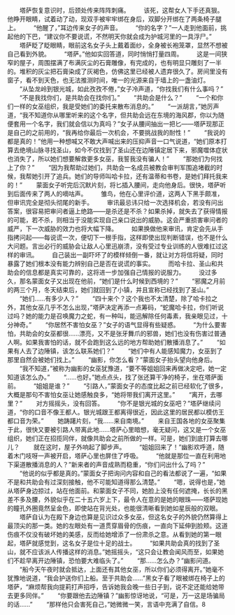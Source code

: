 　　塔萨恢复意识时，后颈处传来阵阵刺痛。
　　该死，这帮女人下手还真狠。他睁开眼睛，试着动了动，现双手被牢牢绑在身后，双脚分开绑在了两条椅子腿上。
　　“他醒了，”耳边传来女子的声音。
　　“你的名字？”一人走到他面前，挑起他的下巴，“建议你不要说谎，不然明天你就会成为护城河里的一具浮尸。”
　　塔萨眨了眨眼睛，眼前这名女子头上戴着面纱，全身被长袍笼罩，显然不想被自己看到外貌。
　　“塔萨。”他如实回答道，同时悄悄打量四周。
　　这是一间狭窄的屋子，周围摆满了布满灰尘的石膏雕像，有完成的，也有明显只雕刻了一半的。堆积的灰尘把石膏染成了灰褐色，仿佛这里已经被人遗弃很久了。房间里没有窗子，看不到天色，也无法推测时间，唯一的光源来自于墙上的一盏油灯。
　　“从坠龙岭到银光城，如此孜孜不倦，”女子冷声道，“你找我们有什么事吗？”
　　“不是我找你们，是共助会在找你们。”
　　“共助会是什么？”
　　“一个和你们一样的女巫组织，我是受她们的委托来散布消息的。”
　　“一派胡言，”她厉声道，“我不知道你从哪里听来的这个名字，但共助会远在东境的海风郡，你以为随便套用一个名字，我们就会信以为真吗？”女子从腰间抽出一把匕——塔萨现那正是自己的之前用的，“我再给你最后一次机会，不要挑战我的耐性！”
　　“我说的都是真的！”他用一种想喊又不敢大声喊出来的压抑声音一口气说道，“她们原本打算去绝境山脉寻找圣山，如今不仅找到了圣山还在边陲镇定居下来，邪魔噬体症状也消失了，所以她们想要解救更多女巫，我誓我没有骗人！”
　　“那她们为何找上了你？”
　　“因为我帮助过她们，共助会一名成员被教会审判军围追堵截的时候，我帮她引开了追兵。她们的导师叫哈卡拉，还有温蒂和书卷，是她们拜托我来的！”
　　蒙面女子听完后沉默片刻，将匕插入腰间，走向他身后。很快，塔萨听到后面传来了两人的嘀咕声。
　　雏鸟，他在心里评价道，这两人下黑手颇准，但审讯完全是彻头彻尾的新手。
　　审讯最忌讳只给一次选择机会，若没有问出答案，很容易把审问者逼上绝路——是杀还是不杀？如果杀掉，就失去了获得情报的可能，若不杀，则相当于没能实现自己亲口说出的威胁。这会严重损害审问者的威严，下一次威胁的效力也将大幅下降。
　　如果换做他来审讯，肯定会先从手指拷问起——每说谎一次，便切下一根手指，这样即使出现判断错误，也不是什么大问题。言出必行的威胁会让敌人心里迅崩溃，没有受过专业训练的人很难扛过这样的审讯。
　　自己装出一副吓坏了的模样倾倒一番，就让对方将信将疑，同时暴露了她们根本没有能力辨别自己是否在说谎的事实。
　　而哈卡拉、圣山和共助会的信息都是真实可靠的，这将进一步加强自己情报的说服力。
　　没过多久，那名蒙面女子又出现在他前，“她们是什么时候到西境的？”
　　“邪魔之月前的两三个月，冬天结束后，她们就回到了小镇，并且宣称已经找到了圣山。”
　　“她们……有多少人？”
　　“四十来个？这个我也不太清楚，除了哈卡拉之外，其他女巫几乎不怎么出现，”塔萨决定再添一点筹码，“蛇魔哈卡拉，你们听说过吗？她的能力是召唤魔力之蛇，有一种叫，能迅解除任何毒素，我亲眼见过，十分神奇。”
　　“你居然不害怕女巫？”女子的语气显得有些疑惑。
　　“为什么要害怕，共助会的女巫都很……漂亮，又不是张牙舞爪的邪兽，她们也没有伤害过普通人啊。如果我害怕的话，就不会跑到这么远的地方帮助她们散播消息了。”
　　“如果有人去了边陲镇，该怎么联系她们？”
　　“她们中有人能感知魔力，女巫到了那里自然会被她们找上。”
　　“幽影，你怎么看？”蒙面女子抬头望向他身后。
　　“我不知道，”被称为幽影的女巫犹豫道，“要不等姐姐回来再做决定吧，她一定知道该怎么办。”
　　“……也好。”她点点头，找了张还算干净的椅子，坐在塔萨面前。
　　“姐姐是谁？”
　　“引路人，”蒙面女子的态度比起之前已经软化了很多，大概是那句不害怕女巫让她感触良多，“她将带我们离开这里。”
　　“离开，去哪里？”
　　对方摇摇头，没有回答。
　　“你不是银光城的女巫吧？”塔萨继续问道，“你的口音不像王都人。银光城跟王都离得很近，因此这里的居民都以模仿王都口音为荣。”
　　她踌躇片刻，“我……来自南境。”
　　来自王国各地的女巫聚集于此，很快又要被引路人带离此地……塔萨心里暗想，毫无疑问，这又是一个女巫组织，她们正在招揽同伴，就像共助会之前所做的一样。可是，她们到底打算去哪儿？
　　就在这时，屋子外响起了脚步声。
　　“姐姐回来了！”幽影欢呼道，随着木门吱呀一声被开启，塔萨心里也屏住了呼吸。
　　“他就是那位一直在利用地下渠道散播消息的人？”新来者的声音成熟而稳重，“你们问出什么了吗？”
　　“他说的似乎都是真的。”蒙面女子把询问内容和自己的看法都说了一遍，“如果不是和共助会有过深刻接触，他不可能知道得那么清楚。”
　　“嗯，说得也是，”她从塔萨身边掠过，站在他面前。和蒙面女子不同，她脸上没有任何遮掩，长长的黑差不多及腰，外貌似乎在二十五六岁上下，最令人在意的是她的眼珠——塔萨现她的瞳孔外圈竟然呈金色，即使站在背光处，也能很清晰看到她如星辰般的双眼。
　　塔萨自认为在殿下身边也算是见识过众多女巫，但这名女子的外貌仍然算得上最顶尖的那一类。她的左眼处有一道贯穿眉骨的伤痕，一直向下延伸到脸颊。这道伤痕不仅没有破坏她的美感，反而给她增添了一份肃杀之意。从看到她的第一眼起，塔萨就感觉到，这名女子是位十足的战士。
　　“如果共助会真的找到了圣山，就不应该派人传播这样的消息。”她摇摇头，“这只会让教会闻风而至，如果她们不趁早离开边陲镇，恐怕要大难临头了。”
　　“那……怎么办？”幽影问道。
　　“船今天午夜时就会抵达，上面还有其他女巫，所以你们必须得离开。”她毫不犹豫地说道，“我会护送你们上船。至于共助会……”黑女子看了眼被绑在椅子上的塔萨，“麻烦帮我向提莉打声招呼，告诉她我会晚一些日子到，说不定还能给她带去更多同伴。”
　　“你要跟他去边陲镇？”幽影惊讶地说，“可是，万一这是场骗局的话……”
　　“那样他只会害死自己，”她微微一笑，言语中充满了自信。8